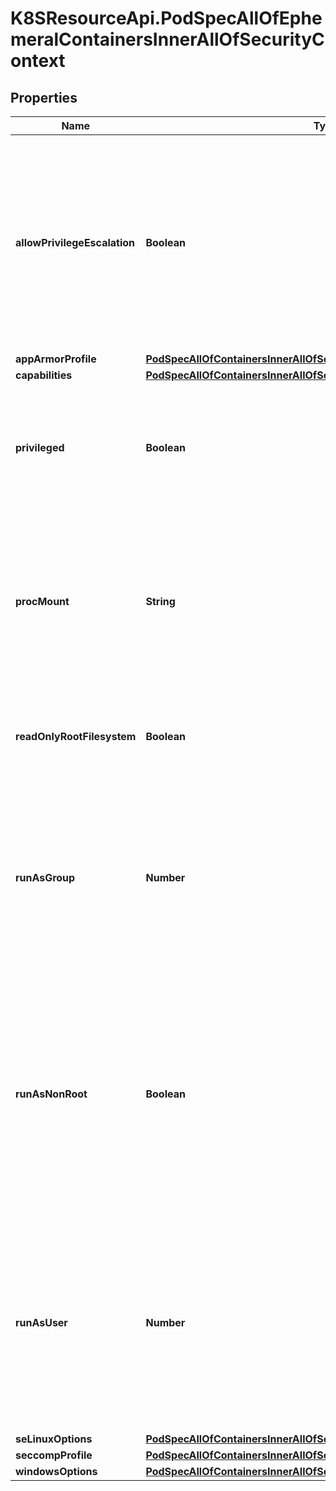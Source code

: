 # K8SResourceApi.PodSpecAllOfEphemeralContainersInnerAllOfSecurityContext

## Properties

Name | Type | Description | Notes
------------ | ------------- | ------------- | -------------
**allowPrivilegeEscalation** | **Boolean** | AllowPrivilegeEscalation controls whether a process can gain more privileges than its parent process. This bool directly controls if the no_new_privs flag will be set on the container process. AllowPrivilegeEscalation is true always when the container is: 1) run as Privileged 2) has CAP_SYS_ADMIN Note that this field cannot be set when spec.os.name is windows. | [optional] 
**appArmorProfile** | [**PodSpecAllOfContainersInnerAllOfSecurityContextAllOfAppArmorProfile**](PodSpecAllOfContainersInnerAllOfSecurityContextAllOfAppArmorProfile.md) |  | [optional] 
**capabilities** | [**PodSpecAllOfContainersInnerAllOfSecurityContextAllOfCapabilities**](PodSpecAllOfContainersInnerAllOfSecurityContextAllOfCapabilities.md) |  | [optional] 
**privileged** | **Boolean** | Run container in privileged mode. Processes in privileged containers are essentially equivalent to root on the host. Defaults to false. Note that this field cannot be set when spec.os.name is windows. | [optional] 
**procMount** | **String** | procMount denotes the type of proc mount to use for the containers. The default value is Default which uses the container runtime defaults for readonly paths and masked paths. This requires the ProcMountType feature flag to be enabled. Note that this field cannot be set when spec.os.name is windows. | [optional] 
**readOnlyRootFilesystem** | **Boolean** | Whether this container has a read-only root filesystem. Default is false. Note that this field cannot be set when spec.os.name is windows. | [optional] 
**runAsGroup** | **Number** | The GID to run the entrypoint of the container process. Uses runtime default if unset. May also be set in PodSecurityContext.  If set in both SecurityContext and PodSecurityContext, the value specified in SecurityContext takes precedence. Note that this field cannot be set when spec.os.name is windows. | [optional] 
**runAsNonRoot** | **Boolean** | Indicates that the container must run as a non-root user. If true, the Kubelet will validate the image at runtime to ensure that it does not run as UID 0 (root) and fail to start the container if it does. If unset or false, no such validation will be performed. May also be set in PodSecurityContext.  If set in both SecurityContext and PodSecurityContext, the value specified in SecurityContext takes precedence. | [optional] 
**runAsUser** | **Number** | The UID to run the entrypoint of the container process. Defaults to user specified in image metadata if unspecified. May also be set in PodSecurityContext.  If set in both SecurityContext and PodSecurityContext, the value specified in SecurityContext takes precedence. Note that this field cannot be set when spec.os.name is windows. | [optional] 
**seLinuxOptions** | [**PodSpecAllOfContainersInnerAllOfSecurityContextAllOfSeLinuxOptions**](PodSpecAllOfContainersInnerAllOfSecurityContextAllOfSeLinuxOptions.md) |  | [optional] 
**seccompProfile** | [**PodSpecAllOfContainersInnerAllOfSecurityContextAllOfSeccompProfile**](PodSpecAllOfContainersInnerAllOfSecurityContextAllOfSeccompProfile.md) |  | [optional] 
**windowsOptions** | [**PodSpecAllOfContainersInnerAllOfSecurityContextAllOfWindowsOptions**](PodSpecAllOfContainersInnerAllOfSecurityContextAllOfWindowsOptions.md) |  | [optional] 


